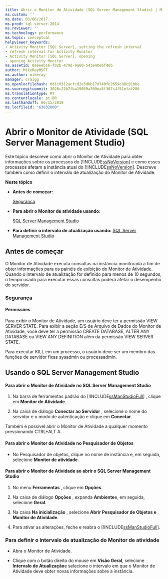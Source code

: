 ```yaml
---
title: Abrir o Monitor de Atividade (SQL Server Management Studio) | Microsoft Docs
ms.custom: ''
ms.date: 03/06/2017
ms.prod: sql-server-2014
ms.reviewer: ''
ms.technology: performance
ms.topic: conceptual
helpviewer_keywords:
- Activity Monitor [SQL Server], setting the refresh interval
- refresh interval for Activity Monitor
- Activity Monitor [SQL Server], opening
- opening Activity Monitor
ms.assetid: 0a6eeb16-f02b-479d-9a60-543e40ebf46b
author: MikeRayMSFT
ms.author: mikeray
manager: craigg
ms.openlocfilehash: 0d1c0312acfcd2e5dbb17d740fe2659cb8c91bbe
ms.sourcegitcommit: 3026c22b7fba19059a769ea5f367c4f51efaf286
ms.translationtype: MT
ms.contentlocale: pt-BR
ms.lasthandoff: 06/15/2019
ms.locfileid: "63032000"
---
```

# <a name="open-activity-monitor-sql-server-management-studio"></a>Abrir o Monitor de Atividade (SQL Server Management Studio)
  Este tópico descreve como abrir o Monitor de Atividade para obter informações sobre os processos do [!INCLUDE[ssNoVersion](../../includes/ssnoversion-md.md)] e como esses processos afetam a instância atual do [!INCLUDE[ssNoVersion](../../includes/ssnoversion-md.md)]. Descreve também como definir o intervalo de atualização do Monitor de Atividade.  
  
 **Neste tópico**  
  
-   **Antes de começar:**  
  
     [Segurança](#Security)  
  
-   **Para abrir o Monitor de atividade usando:**  
  
     [SQL Server Management Studio](#SSMSProcedure)  
  
-   **Para definir o intervalo de atualização usando:**  [SQL Server Management Studio](#Refresh)  
  
##  <a name="BeforeYouBegin"></a> Antes de começar  
 O Monitor de Atividade executa consultas na instância monitorada a fim de obter informações para os painéis de exibição do Monitor de Atividade. Quando o intervalo de atualização for definido para menos de 10 segundos, o tempo usado para executar essas consultas poderá afetar o desempenho do servidor.  
  
###  <a name="Security"></a> Segurança  
  
####  <a name="Permissions"></a> Permissões  
 Para exibir o Monitor de Atividade, um usuário deve ter a permissão VIEW SERVER STATE. Para exibir a seção E/S de Arquivo de Dados do Monitor de Atividade, você deve ter a permissão CREATE DATABASE, ALTER ANY DATABASE ou VIEW ANY DEFINITION além da permissão VIEW SERVER STATE.  
  
 Para executar KILL em um processo, o usuário deve ser um membro das funções de servidor fixas sysadmin ou processadmin.  
  
##  <a name="SSMSProcedure"></a> Usando o SQL Server Management Studio  
  
#### <a name="to-open-activity-monitor-in-sql-server-management-studio"></a>Para abrir o Monitor de Atividade no SQL Server Management Studio  
  
1.  Na barra de ferramentas padrão do [!INCLUDE[ssManStudioFull](../../includes/ssmanstudiofull-md.md)] , clique em **Monitor de Atividade**.  
  
2.  Na caixa de diálogo **Conectar ao Servidor** , selecione o nome do servidor e o modo de autenticação e clique em **Conectar**.  
  
 Também é possível abrir o Monitor de Atividade a qualquer momento pressionando CTRL+ALT A.  
  
#### <a name="to-open-activity-monitor-in-object-explorer"></a>Para abrir o Monitor de Atividade no Pesquisador de Objetos  
  
-   No Pesquisador de objetos, clique no nome de instância e, em seguida, selecione **Monitor de atividade**.  
  
#### <a name="to-open-activity-monitor-when-opening-sql-server-management-studio"></a>Para abrir o Monitor de Atividade ao abrir o SQL Server Management Studio  
  
1.  No menu **Ferramentas** , clique em **Opções**.  
  
2.  Na caixa de diálogo **Opções** , expanda **Ambiente**e, em seguida, selecione **Geral**.  
  
3.  Na caixa **Na inicialização** , selecione **Abrir Pesquisador de Objetos e Monitor de Atividade**.  
  
4.  Para ativar as alterações, feche e reabra o [!INCLUDE[ssManStudioFull](../../includes/ssmanstudiofull-md.md)].  
  
###  <a name="Refresh"></a> Para definir o intervalo de atualização do Monitor de atividade  
  
-   Abra o Monitor de Atividade.  
  
-   Clique com o botão direito do mouse em **Visão Geral**, selecione **Intervalo de Atualização**e selecione o intervalo em que o Monitor de Atividade deve obter novas informações sobre a instância.  
  
  
